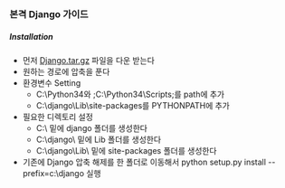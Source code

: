 ### 본격 Django 가이드
##### Installation
- 먼저 [Django.tar.gz](Django/Django-1.9.1.tar.gz) 파일을 다운 받는다
- 원하는 경로에 압축을 푼다
- 환경변수 Setting
    - C:\Python34와 ;C:\Python34\Scripts;를 path에 추가
    - C:\django\Lib\site-packages를 PYTHONPATH에 추가
- 필요한 디렉토리 설정
    - C:\ 밑에 django 폴더를 생성한다
    - C:\django\ 밑에 Lib 폴더를 생성한다
    - C:\django\Lib\ 밑에 site-packages 폴더를 생성한다
- 기존에 Django 압축 해제를 한 폴더로 이동해서 python setup.py install --prefix=c:\django 실행
